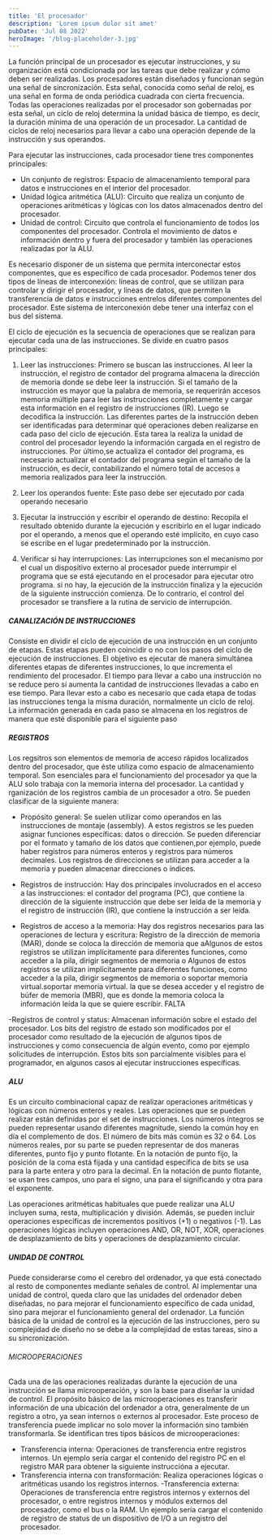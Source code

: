 ```yaml
---
title: 'El procesador'
description: 'Lorem ipsum dolor sit amet'
pubDate: 'Jul 08 2022'
heroImage: '/blog-placeholder-3.jpg'
---
```


La función principal de un procesador es ejecutar instrucciones, y su organización está condicionada por las tareas que debe realizar y cómo deben ser realizadas. Los procesadores están diseñados y funcionan según una señal de sincronización. Esta señal, conocida como señal de reloj, es una señal en forma de onda periódica cuadrada con cierta frecuencia. Todas las operaciones realizadas por el procesador son gobernadas por esta señal, un ciclo de reloj determina la unidad básica de tiempo, es decir, la duración mínima de una operación de un procesador. La cantidad de ciclos de reloj necesarios para llevar a cabo una operación depende de la instrucción y sus operandos.

Para ejecutar las instrucciones, cada procesador tiene tres componentes principales:
- Un conjunto de registros: Espacio de almacenamiento temporal para datos e instrucciones en el interior del procesador.
- Unidad lógica aritmética (ALU): Circuito que realiza un conjunto de operaciones aritméticas y lógicas con los datos almacenados dentro del procesador.
- Unidad de control: Circuito que controla el funcionamiento de todos los componentes del procesador. Controla el movimiento de datos e información dentro y fuera del procesador y también las operaciones realizadas por la ALU.


Es necesario disponer de un sistema que permita interconectar estos componentes, que es específico de cada procesador. Podemos tener dos tipos de líneas de interconexión: líneas de control, que se utilizan para controlar y dirigir el procesador, y líneas de datos, que permiten la transferencia de datos e instrucciones entrelos diferentes componentes del procesador. Este sistema de interconexión debe tener una interfaz con el bus del sistema.

El ciclo de ejecución es la secuencia de operaciones que se realizan para ejecutar cada una de las instrucciones. Se divide en cuatro pasos principales:
1) Leer las instrucciones: Primero se buscan las instrucciones. Al leer la instrucción, el registro de contador del programa almacena la dirección de memoria donde se debe leer la instrucción. Si el tamaño de la instrucción es mayor que la palabra de memoria, se requerirán accesos memoria múltiple para leer las instrucciones completamente y cargar esta información en el registro de instrucciones (IR). Luego se decodifica la instrucción. Las diferentes partes de la instrucción deben ser
identificadas para determinar qué operaciones deben realizarse en cada paso del ciclo de ejecución. Esta tarea la realiza la unidad de control del procesador leyendo la información cargada en el registro de instrucciones. Por último,se actualiza el contador del programa, es necesario actualizar el contador del programa según el tamaño de la instrucción, es decir, contabilizando el número total
de accesos a memoria realizados para leer la instrucción.

2) Leer los operandos fuente: Este paso debe ser ejecutado por cada operando necesario
3) Ejecutar la instrucción y escribir el operando de destino: Recopila el resultado obtenido durante la ejecución y escribirlo en el lugar indicado por el operando, a menos que el operando esté implícito, en cuyo caso se escribe en el lugar predeterminado por la instrucción.
4) Verificar si hay interrupciones: Las interrupciones son el mecanismo por el cual un dispositivo externo al procesador puede interrumpir el programa que se está ejecutando en el procesador para ejecutar otro programa. si no hay, la ejecución de la instrucción finaliza y la ejecución de la siguiente instrucción comienza. De lo contrario, el control del procesador se transfiere a la rutina de servicio de interrupción.


##### CANALIZACIÓN DE INSTRUCCIONES
Consiste en dividir el ciclo de ejecución de una instrucción en un conjunto de etapas. Estas etapas pueden coincidir o no con los pasos del ciclo de ejecución de instrucciones. El objetivo es ejecutar de manera simultánea diferentes etapas de diferentes instrucciones, lo que incrementa el rendimiento del procesador. El tiempo para llevar a cabo una instrucción no se reduce pero sí aumenta la cantidad de instrucciones llevadas a cabo en ese tiempo. Para llevar esto a cabo es necesario que cada etapa de todas las instrucciones tenga la misma duración, normalmente un ciclo de reloj. La información generada en cada paso se almacena en los registros de manera que esté disponible para el siguiente paso

##### REGISTROS
Los regsitros son elementos de memoria de acceso rápidos localizados dentro del procesador, que éste utiliza como espacio de almacenamiento temporal. 
Son esenciales para el funcionamiento del procesador ya que la ALU solo trabaja con la memoria interna del procesador. La cantidad y rganización de los registros cambia de un procesador a otro. Se pueden clasificar de la siguiente manera:

- Propósito general: Se suelen utilizar como operandos en las instrucciones de montaje (assembly). A estos registros se les pueden asignar funciones específicas: datos o dirección. Se pueden diferenciar por el formato y tamaño de los datos que contienen,por ejemplo, puede haber registros para números enteros y registros para números decimales.
Los registros de direcciones se utilizan para acceder a la memoria y pueden almacenar direcciones o índices.

- Registros de instrucción: Hay dos principales involucrados en el acceso a las instrucciones: el contador del programa (PC), que contiene la dirección de la siguiente instrucción que debe ser leída de la memoria y el registro de instrucción (IR), que contiene la instrucción a ser leída.

- Registros de acceso a la memoria: Hay dos registros necesarios para las operaciones de lectura y escritura: Registro de la dirección de memoria (MAR), donde se coloca la dirección de memoria que aAlgunos de estos registros se utilizan implícitamente para diferentes funciones, como acceder a la pila, dirigir segmentos de memoria o Algunos de estos registros se utilizan implícitamente para diferentes funciones, como acceder a la pila, dirigir segmentos de memoria o soportar memoria virtual.soportar memoria virtual. la que se desea acceder y el registro de búfer de memoria (MBR), que es donde la memoria coloca la información leída la que se quiere escribir. FALTA

-Registros de control y status: Almacenan información sobre el estado del procesador.
Los bits del registro de estado son modificados por el procesador como resultado de la ejecución de algunos tipos de instrucciones y como consecuencia de algún evento, como por ejemplo solicitudes de interrupción. Estos bits son parcialmente visibles para el programador, en algunos casos al ejecutar instrucciones específicas.

##### ALU
Es un circuito combinacional capaz de realizar operaciones aritméticas y lógicas con números enteros y reales. Las operaciones que se pueden realizar están definidas por el set de instrucciones.
Los números íntegros se pueden representar usando diferentes magnitude, siendo la común hoy en día el complemento de dos. El número de bits más común es 32 o 64. Los números reales, por su parte se pueden representar de dos maneras diferentes, punto fijo y punto flotante. En la notación de punto fijo, la posición de la coma está fijada y una cantidad específica de bits se usa para la parte entera y otro para la decimal. En la notación de punto flotante, se usan tres campos, uno para el signo, una para el significando y otra para el exponente.

Las operaciones aritméticas habituales que puede realizar una ALU incluyen suma,
resta, multiplicación y división. Además, se pueden incluir operaciones específicas de incrementos positivos (+1) o negativos (-1).
Las operaciones lógicas incluyen operaciones AND, OR, NOT, XOR, operaciones de desplazamiento de bits y operaciones de desplazamiento circular.

##### UNIDAD DE CONTROL
Puede considerarse como el cerebro del ordenador, ya que está conectado al resto de componentes mediante señales de control. Al implementar una unidad de control, queda claro que las unidades del ordenador deben diseñadas, no para mejorar el funcionamiento específico de cada unidad, sino para mejorar el funcionamiento general del ordenador. La función básica de la unidad de control es la ejecución de las instrucciones, pero su complejidad de diseño no se debe a la complejidad de estas tareas, sino a su sincronización.

###### MICROOPERACIONES
Cada una de las operaciones realizadas durante la ejecución de una instrucción se llama microoperación, y son la base para diseñar la unidad de control. El propósito básico de las microoperaciones es transferir información de una ubicación del ordenador a otra, generalmente de un registro a otro, ya sean internos o externos al procesador. Este proceso de transferencia puede implicar no solo mover la información sino también transformarla. Se identifican tres tipos básicos de microoperaciones: 
- Transferencia interna: Operaciones de transferencia entre registros internos. Un ejemplo sería cargar el contenido del registro PC en el registro MAR para obtener la siguiente instruccióna a ejecutar.
- Transferencia interna con transformación: Realiza operaciones lógicas o aritméticas usando los registros internos. 
-Transferencia externa: Operaciones de transferencia entre registros internos y externos del procesador, o entre registros internos y módulos externos del procesador, como el bus o la RAM. Un ejemplo sería cargar el contenido de registro de status de un dispositivo de I/O a un registro del procesador.



